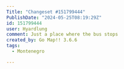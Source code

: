 ```yaml
---
Title: "Changeset #151799444"
PublishDate: "2024-05-25T08:19:29Z"
id: 151799444
user: Hyardlung
comment: Just a place where the bus stops
created_by: Go Map!! 3.6.6
tags:
  - Montenegro

---
```

